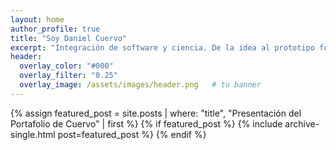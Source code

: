 ```yaml
---
layout: home
author_profile: true
title: "Soy Daniel Cuervo"
excerpt: "Integración de software y ciencia. De la idea al prototipo funcional."
header:
  overlay_color: "#000"
  overlay_filter: "0.25"
  overlay_image: /assets/images/header.png   # tu banner
---
```



{% assign featured_post = site.posts | where: "title", "Presentación del Portafolio de Cuervo" | first %}
{% if featured_post %}
  {% include archive-single.html post=featured_post %}
{% endif %}
